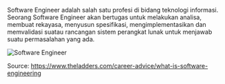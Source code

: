 Software Engineer adalah salah satu profesi di bidang teknologi informasi. Seorang Software Engineer akan bertugas untuk melakukan analisa, membuat rekayasa, menyusun spesifikasi, mengimplementasikan dan memvalidasi suatau rancangan sistem perangkat lunak untuk menjawab suatu permasalahan yang ada.

![Software Engineer](https://github.com/Ouroboros-Tech/modul-pembelajaran/blob/main/image/image%201.jpg)

<h9 align="justify">Source: https://www.theladders.com/career-advice/what-is-software-engineering</h9>

